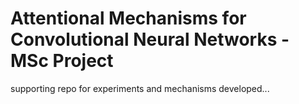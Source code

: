 # Attentional Mechanisms for Convolutional Neural Networks - MSc Project
supporting repo for experiments and mechanisms developed...

